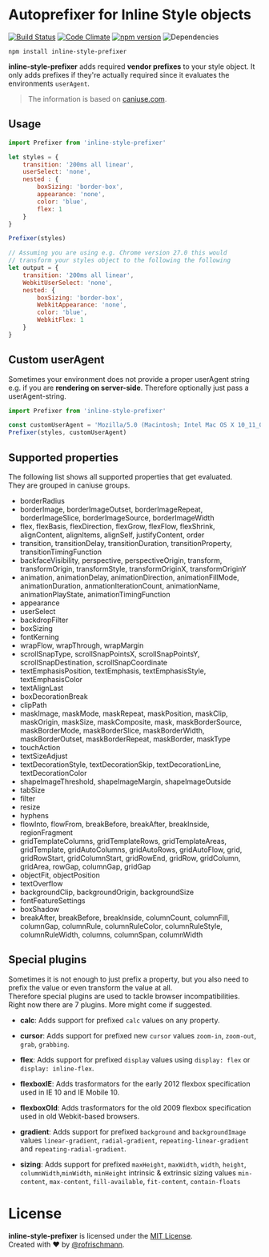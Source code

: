 # Autoprefixer for Inline Style objects
[![Build Status](https://travis-ci.org/rofrischmann/inline-style-prefixer.svg)](https://travis-ci.org/rofrischmann/inline-style-prefixer)
[![Code Climate](https://codeclimate.com/github/rofrischmann/inline-style-prefixer/badges/gpa.svg)](https://codeclimate.com/github/rofrischmann/inline-style-prefixer)
[![npm version](https://badge.fury.io/js/inline-style-prefixer.svg)](http://badge.fury.io/js/inline-style-prefixer)
![Dependencies](https://david-dm.org/rofrischmann/inline-style-prefixer.svg)

	npm install inline-style-prefixer
**inline-style-prefixer** adds required **vendor prefixes** to your style object. It only adds prefixes if they're actually required since it evaluates the environments `userAgent`.<br>
> The information is based on [caniuse.com](http://caniuse.com/).

## Usage
```javascript
import Prefixer from 'inline-style-prefixer'

let styles = {
	transition: '200ms all linear',
	userSelect: 'none',
	nested : {
		boxSizing: 'border-box',
		appearance: 'none',
		color: 'blue',
		flex: 1
	}
}

Prefixer(styles)

// Assuming you are using e.g. Chrome version 27.0 this would
// transform your styles object to the following the following
let output = {
	transition: '200ms all linear',
	WebkitUserSelect: 'none',
	nested: {
		boxSizing: 'border-box',
		WebkitAppearance: 'none',
		color: 'blue',
		WebkitFlex: 1
	}
}
```

## Custom userAgent
Sometimes your environment does not provide a proper userAgent string e.g. if you are **rendering on server-side**. Therefore optionally just pass a userAgent-string.

```javascript
import Prefixer from 'inline-style-prefixer'

const customUserAgent = 'Mozilla/5.0 (Macintosh; Intel Mac OS X 10_11_0) AppleWebKit/537.36 (KHTML, like Gecko) Chrome/44.0.2403.155 Safari/537.36'
Prefixer(styles, customUserAgent)
```

## Supported properties
The following list shows all supported properties that get evaluated.<br>
They are grouped in caniuse groups.

* borderRadius
* borderImage, borderImageOutset, borderImageRepeat, borderImageSlice, borderImageSource, borderImageWidth
* flex, flexBasis, flexDirection, flexGrow, flexFlow, flexShrink, alignContent, alignItems, alignSelf, justifyContent, order
* transition, transitionDelay, transitionDuration, transitionProperty, transitionTimingFunction
* backfaceVisibility, perspective, perspectiveOrigin, transform, transformOrigin, transformStyle, transformOriginX, transformOriginY
* animation, animationDelay, animationDirection, animationFillMode, animationDuration, anmationIterationCount, animationName, animationPlayState, animationTimingFunction
* appearance
* userSelect
* backdropFilter
* boxSizing
* fontKerning
* wrapFlow, wrapThrough, wrapMargin
* scrollSnapType, scrollSnapPointsX, scrollSnapPointsY, scrollSnapDestination, scrollSnapCoordinate
* textEmphasisPosition, textEmphasis, textEmphasisStyle, textEmphasisColor
* textAlignLast
* boxDecorationBreak
* clipPath
* maskImage, maskMode, maskRepeat, maskPosition, maskClip, maskOrigin, maskSize, maskComposite, mask, maskBorderSource, maskBorderMode, maskBorderSlice, maskBorderWidth, maskBorderOutset, maskBorderRepeat, maskBorder, maskType
* touchAction
* textSizeAdjust
* textDecorationStyle, textDecorationSkip, textDecorationLine, textDecorationColor
* shapeImageThreshold, shapeImageMargin, shapeImageOutside
* tabSize
* filter
* resize
* hyphens
* flowInto, flowFrom, breakBefore, breakAfter, breakInside, regionFragment
* gridTemplateColumns, gridTemplateRows, gridTemplateAreas, gridTemplate, gridAutoColumns, gridAutoRows, gridAutoFlow, grid, gridRowStart, gridColumnStart, gridRowEnd, gridRow, gridColumn, gridArea, rowGap, columnGap, gridGap
* objectFit, objectPosition
* textOverflow
* backgroundClip, backgroundOrigin, backgroundSize
* fontFeatureSettings
* boxShadow
* breakAfter, breakBefore, breakInside, columnCount, columnFill, columnGap, columnRule, columnRuleColor, columnRuleStyle, columnRuleWidth, columns, columnSpan, columnWidth

## Special plugins
Sometimes it is not enough to just prefix a property, but you also need to prefix the value or even transform the value at all.<br>
Therefore special plugins are used to tackle browser incompatibilities.<br>
Right now there are 7 plugins. More might come if suggested.
<br>


* **calc**: Adds support for prefixed `calc` values on any property.

* **cursor**: Adds support for prefixed new `cursor` values `zoom-in`, `zoom-out`, `grab`, `grabbing`.

* **flex**: Adds support for prefixed `display` values using `display: flex` or `display: inline-flex`. 

* **flexboxIE**: Adds trasformators for the early 2012 flexbox specification used in IE 10 and IE Mobile 10.

* **flexboxOld**: Adds trasformators for the old 2009 flexbox specification used in old Webkit-based browsers.

* **gradient**: Adds support for prefixed `background` and `backgroundImage` values `linear-gradient`, `radial-gradient`, `repeating-linear-gradient` and `repeating-radial-gradient`. 

* **sizing**: Adds support for prefixed `maxHeight`, `maxWidth`, `width`, `height`, `columnWidth`,`minWidth`, `minHeight` intrinsic & extrinsic sizing values `min-content`, `max-content`, `fill-available`, `fit-content`, `contain-floats`


# License
**inline-style-prefixer** is licensed under the [MIT License](LICENSE).<br>
Created with ♥ by [@rofrischmann](http://rofrischmann.de).
